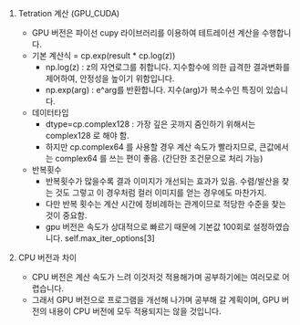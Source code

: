 1. Tetration 계산 (GPU_CUDA)
   - GPU 버전은 파이선 cupy 라이브러리를 이용하여 테트레이션 계산을 수행합니다.
   - 기본 계산식 = cp.exp(result * cp.log(z))
     - np.log(z) : z의 자연로그를 취합니다. 지수함수에 의한 급격한 결과변화를 제어하여, 안정성을 높이기 위함입니다.
     - np.exp(arg) : e^arg를 반환합니다. 지수(arg)가 복소수인 특징이 있습니다.
   - 데이터타입
     - dtype=cp.complex128 : 가장 깊은 곳까지 줌인하기 위해서는 complex128 로 해야 함.
     - 하지만 cp.complex64 를 사용할 경우 계산 속도가 빨라지므로, 큰값에서는 complex64 를 쓰는 편이 좋음. (간단한 조건문으로 처리 가능)
   - 반복횟수
     - 반복횟수가 많을수록 결과 이미지가 개선되는 효과가 있음. 수렴/발산을 찾는 것도 그렇고 이 경우처럼 컬러 이미지를 얻는 경우에도 마찬가지.
     - 다만 반복 횟수는 계산 시간에 정비례하는 관계이므로 적당한 수준을 찾는 것이 중요함. 
     - gpu 버전은 속도가 상대적으로 빠르기 때문에 기본값 100회로 설정하였습니다. self.max_iter_options[3]

2. CPU 버전과 차이
   - CPU 버전은 계산 속도가 느려 이것저것 적용해가며 공부하기에는 여러모로 어렵습니다.
   - 그래서 GPU 버전으로 프로그램을 개선해 나가며 공부해 갈 계획이며, GPU 버전의 내용이 CPU 버전에 모두 적용되지는 않을 것입니다. 

